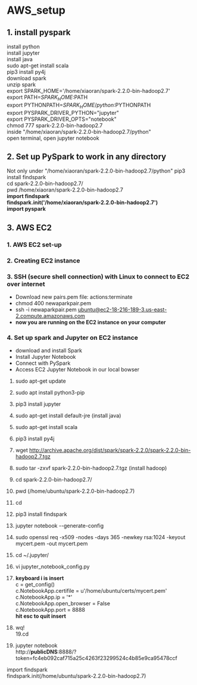 # AWS_setup

## 1. install pyspark    
install python    
install jupyter   
install java    
sudo apt-get install scala    
pip3 install py4j   
download spark    
unzip spark   
export SPARK_HOME='/home/xiaoran/spark-2.2.0-bin-hadoop2.7'   
export PATH=$SPARK_HOME:$PATH    
export PYTHONPATH=$SPARK_HOME/python:$PYTHONPATH    
export PYSPARK_DRIVER_PYTHON="jupyter"    
export PYSPARK_DRIVER_OPTS="notebook"   
chmod 777 spark-2.2.0-bin-hadoop2.7   
inside "/home/xiaoran/spark-2.2.0-bin-hadoop2.7/python"   
open terminal, open jupyter notebook    
## 2. Set up PySpark to work in any directory
Not only under "/home/xiaoran/spark-2.2.0-bin-hadoop2.7/python"
pip3 install findspark    
cd spark-2.2.0-bin-hadoop2.7/   
pwd
/home/xiaoran/spark-2.2.0-bin-hadoop2.7   
**import findspark**        
**findspark.init('/home/xiaoran/spark-2.2.0-bin-hadoop2.7')**   
**import pyspark**
## 3. AWS EC2
### 1. AWS EC2 set-up
### 2. Creating EC2 instance
### 3. SSH (secure shell connection) with Linux to connect to EC2 over internet
* Download new pairs.pem file: actions:terminate
* chmod 400 newaparkpair.pem
* ssh -i newaparkpair.pem ubuntu@ec2-18-216-189-3.us-east-2.compute.amazonaws.com
* **now you are running on the EC2 instance on your computer**

### 4. Set up spark and Jupyter on EC2 instance  
* download and install Spark  
* Install Jupyter Notebook  
* Connect with PySpark   
* Access EC2 Jupyter Notebook in our local bowser  
1. sudo apt-get update  
2. sudo apt install python3-pip  
3. pip3 install jupyter  
4. sudo apt-get install default-jre      (install java)     
5.  sudo apt-get install scala  
6. pip3 install py4j  
7. wget http://archive.apache.org/dist/spark/spark-2.2.0/spark-2.2.0-bin-hadoop2.7.tgz  
8. sudo tar -zxvf spark-2.2.0-bin-hadoop2.7.tgz (install hadoop)  
9. cd spark-2.2.0-bin-hadoop2.7/  
10. pwd               (/home/ubuntu/spark-2.2.0-bin-hadoop2.7)  

11. cd  
12. pip3 install findspark  
13. jupyter notebook --generate-config  
14. sudo openssl req -x509 -nodes -days 365 -newkey rsa:1024 -keyout mycert.pem -out mycert.pem  
15. cd ~/.jupyter/  
16. vi jupyter_notebook_config.py   
17. **keyboard i is insert**   
c = get_config()  
c.NotebookApp.certifile = u'/home/ubuntu/certs/mycert.pem'   
c.NotebookApp.ip = '*'  
c.NotebookApp.open_browser = False  
c.NotebookApp.port = 8888    
**hit esc to quit insert**  
18. wq!  
19.cd  
20. jupyter notebook  
 http://**publicDNS**:8888/?token=fc4eb092caf715a25c4263f23299524c4b85e9ca95478ccf

import findspark  
findspark.init(/home/ubuntu/spark-2.2.0-bin-hadoop2.7)




